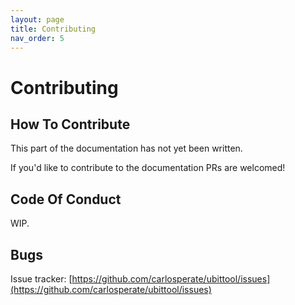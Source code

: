```yaml
---
layout: page
title: Contributing
nav_order: 5
---
```


# Contributing

## How To Contribute

This part of the documentation has not yet been written.

If you'd like to contribute to the documentation PRs are welcomed!

## Code Of Conduct

WIP.

## Bugs

Issue tracker:
[https://github.com/carlosperate/ubittool/issues](https://github.com/carlosperate/ubittool/issues)
